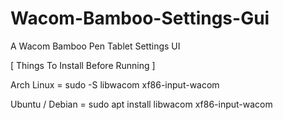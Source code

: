 # Wacom-Bamboo-Settings-Gui
A Wacom Bamboo Pen Tablet Settings UI

[ Things To Install Before Running ]

Arch Linux = sudo -S libwacom xf86-input-wacom

Ubuntu / Debian = sudo apt install libwacom xf86-input-wacom


